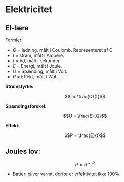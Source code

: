 # Elektricitet

## El-lære

Formler: 
* $Q$ = ladning, målt i Coulomb. Representeret af C. 
* $I$ = strøm, målt i Ampere. 
* $t$ = tid, målt i sekunder.
* $E$ = Energi, målt i Joule. 
* $U$ = Spænding, målt i Volt. 
* $P$ = Effekt, målt i Watt. 

**Strømstyrke:**

$$I = \frac{Q}{t}$$

**Spændingsforskel:**

$$U = \frac{E}{Q}$$

**Effekt:**

$$P = \frac{E}{t}$$

## Joules lov: 
$$P =R*I^2$$


* Batteri bliver varmt, derfor er effektivitet ikke 100\%

